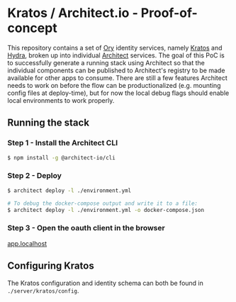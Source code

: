 # Kratos / Architect.io - Proof-of-concept

This repository contains a set of [Ory](https://ory.sh) identity services, namely
[Kratos](https://www.ory.sh/kratos/) and [Hydra](https://www.ory.sh/hydra/), broken up into individual [Architect](https://architect.io) services. The goal of this PoC is to successfully generate a running stack using Architect so that the individual components can be published to Architect's registry to be made available for other apps to consume. There are still a few features Architect needs to work on before the flow can be productionalized (e.g. mounting config files at deploy-time), but for now the local debug flags should enable local environments to work properly.

## Running the stack

### Step 1 - Install the Architect CLI

```sh
$ npm install -g @architect-io/cli
```

### Step 2 - Deploy

```sh
$ architect deploy -l ./environment.yml

# To debug the docker-compose output and write it to a file:
$ architect deploy -l ./environment.yml -o docker-compose.json
```

### Step 3 - Open the oauth client in the browser

[app.localhost](http://app.localhost)

## Configuring Kratos

The Kratos configuration and identity schema can both be found in `./server/kratos/config`.
